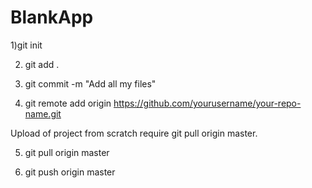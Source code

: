 # BlankApp

1)git init

2) git add .

3) git commit -m "Add all my files"

4) git remote add origin https://github.com/yourusername/your-repo-name.git

Upload of project from scratch require git pull origin master.

5) git pull origin master

6) git push origin master